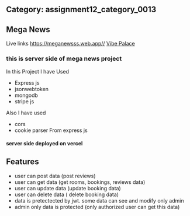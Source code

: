 ## Category: assignment12_category_0013

## Mega News
Live links
https://meganewsss.web.app//
[Vibe Palace](https://meganewsss.web.app//)

### this is server side of mega news project
In this Project I have Used
 - Express js 
 - jsonwebtoken
 - mongodb
 - stripe js

 Also I have used
 - cors
 - cookie parser
 From express js
 #### server side deployed on vercel

 ## Features 
 - user can post data (post reviews)
 - user can get data (get rooms, bookings, reviews data)
 - user can update data (update booking data)
 - user can delete data ( delete booking data)
 - data is pretectected by jwt. some data can see and modify only admin
 - admin only data is protected (only authorized user can get this data)